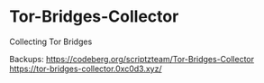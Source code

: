 # Tor-Bridges-Collector

Collecting Tor Bridges

Backups: 
https://codeberg.org/scriptzteam/Tor-Bridges-Collector
https://tor-bridges-collector.0xc0d3.xyz/
